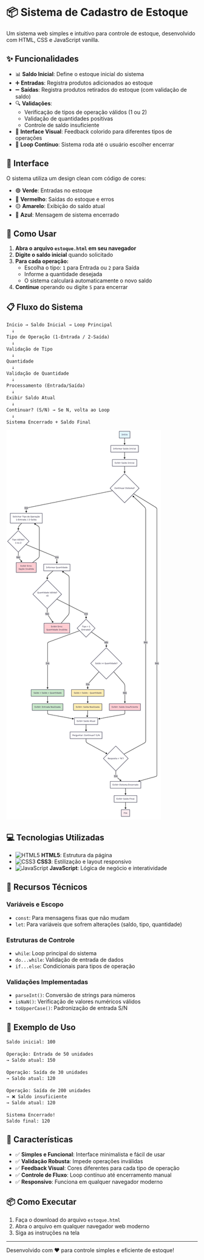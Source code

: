 # 📦 Sistema de Cadastro de Estoque

Um sistema web simples e intuitivo para controle de estoque, desenvolvido com HTML, CSS e JavaScript vanilla.

## ✨ Funcionalidades

- 📊 **Saldo Inicial**: Define o estoque inicial do sistema
- ➕ **Entradas**: Registra produtos adicionados ao estoque
- ➖ **Saídas**: Registra produtos retirados do estoque (com validação de saldo)
- 🔍 **Validações**: 
  - Verificação de tipos de operação válidos (1 ou 2)
  - Validação de quantidades positivas
  - Controle de saldo insuficiente
- 📱 **Interface Visual**: Feedback colorido para diferentes tipos de operações
- 🔄 **Loop Contínuo**: Sistema roda até o usuário escolher encerrar

## 🎨 Interface

O sistema utiliza um design clean com código de cores:
- 🟢 **Verde**: Entradas no estoque
- 🔴 **Vermelho**: Saídas do estoque e erros
- 🟡 **Amarelo**: Exibição do saldo atual
- 🔵 **Azul**: Mensagem de sistema encerrado

## 🚀 Como Usar

1. **Abra o arquivo `estoque.html` em seu navegador**
2. **Digite o saldo inicial** quando solicitado
3. **Para cada operação:**
   - Escolha o tipo: `1` para Entrada ou `2` para Saída
   - Informe a quantidade desejada
   - O sistema calculará automaticamente o novo saldo
4. **Continue** operando ou digite `S` para encerrar

## 📋 Fluxo do Sistema

```
Início → Saldo Inicial → Loop Principal
  ↓
Tipo de Operação (1-Entrada / 2-Saída)
  ↓
Validação de Tipo
  ↓
Quantidade
  ↓
Validação de Quantidade
  ↓
Processamento (Entrada/Saída)
  ↓
Exibir Saldo Atual
  ↓
Continuar? (S/N) → Se N, volta ao Loop
  ↓
Sistema Encerrado + Saldo Final
```
![Fluxograma](/Fluxograma-Logica-Estoque-Senai%20_%20Mermaid%20Chart-2025-08-29-014842.png)

## 💻 Tecnologias Utilizadas

- ![HTML5](https://img.shields.io/badge/-HTML5-E34F26?style=flat-square&logo=html5&logoColor=white) **HTML5**: Estrutura da página
- ![CSS3](https://img.shields.io/badge/-CSS3-1572B6?style=flat-square&logo=css3&logoColor=white) **CSS3**: Estilização e layout responsivo
- ![JavaScript](https://img.shields.io/badge/-JavaScript-F7DF1E?style=flat-square&logo=javascript&logoColor=black) **JavaScript**: Lógica de negócio e interatividade

## 🔧 Recursos Técnicos

### Variáveis e Escopo
- `const`: Para mensagens fixas que não mudam
- `let`: Para variáveis que sofrem alterações (saldo, tipo, quantidade)

### Estruturas de Controle
- `while`: Loop principal do sistema
- `do...while`: Validação de entrada de dados
- `if...else`: Condicionais para tipos de operação

### Validações Implementadas
- `parseInt()`: Conversão de strings para números
- `isNaN()`: Verificação de valores numéricos válidos
- `toUpperCase()`: Padronização de entrada S/N

## 📝 Exemplo de Uso

```
Saldo inicial: 100

Operação: Entrada de 50 unidades
→ Saldo atual: 150

Operação: Saída de 30 unidades  
→ Saldo atual: 120

Operação: Saída de 200 unidades
→ ❌ Saldo insuficiente
→ Saldo atual: 120

Sistema Encerrado!
Saldo final: 120
```

## 🎯 Características

- ✅ **Simples e Funcional**: Interface minimalista e fácil de usar
- ✅ **Validação Robusta**: Impede operações inválidas
- ✅ **Feedback Visual**: Cores diferentes para cada tipo de operação
- ✅ **Controle de Fluxo**: Loop contínuo até encerramento manual
- ✅ **Responsivo**: Funciona em qualquer navegador moderno

## 📦 Como Executar

1. Faça o download do arquivo `estoque.html`
2. Abra o arquivo em qualquer navegador web moderno
3. Siga as instruções na tela

---

Desenvolvido com ❤️ para controle simples e eficiente de estoque!